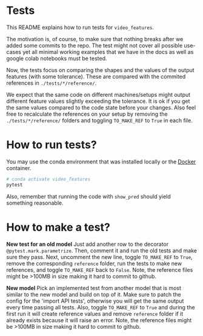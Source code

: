 # Tests

This README explains how to run tests for `video_features`.

The motivation is, of course, to make sure that nothing breaks after we added some commits to the repo.
The test might not cover all possible use-cases yet all minimal working examples that we have in the docs
as well as google colab notebooks must be tested.

Now, the tests focus on comparing the shapes and the values of the output features (with some tolerance).
These are compared with the commited references in `./tests/*/reference/`.

We expect that the same code on different machines/setups might output different feature values
slightly exceeding the tolerance.
It is ok if you get the same values compared to the code state before your changes.
Also feel free to recalculate the references on your setup by removing the `./tests/*/reference/` folders and
toggling `TO_MAKE_REF` to `True` in each file.



# How to run tests?

You may use the conda environment that was installed locally or
the [Docker](https://v-iashin.github.io/video_features/meta/docker) container.

```bash
# conda activate video_features
pytest
```

Also, remember that running the code with `show_pred` should yield something reasonable.

# How to make a test?

**New test for an old model**
Just add another row to the decorator `@pytest.mark.parametrize`.
Then, comment it and run the old tests and make sure they pass.
Next, uncomment the new line, toggle `TO_MAKE_REF` to `True`, remove the corresponding `reference` folder,
run the tests to make new references, and toggle `TO_MAKE_REF` back to `False`.
Note, the reference files might be >100MB in size making it hard to commit to github.


**New model**
Pick an implemented test from another model that is most similar to the new model and build on top of it.
Make sure to patch the config for the 'import API tests', otherwise you will get the same output
every time passing all tests.
Also, toggle `TO_MAKE_REF` to `True` and during the first run it will create reference values and
remove `reference` folder if it already exists because it will raise an error.
Note, the reference files might be >100MB in size making it hard to commit to github.
